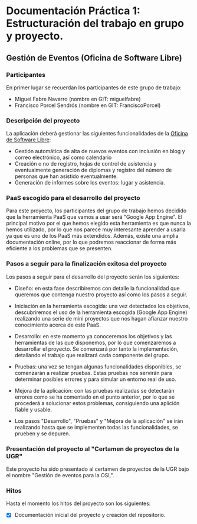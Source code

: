 # Documentación Práctica 1: Estructuración del trabajo en grupo y proyecto.

## Gestión de Eventos (Oficina de Software Libre)

### Participantes

En primer lugar se recuerdan los participantes de este grupo de trabajo:

* Miguel Fabre Navarro (nombre en GIT: miguelfabre)
* Francisco Porcel Sendrós (nombre en GIT: FranciscoPorcel)

### Descripción del proyecto

La aplicación deberá gestionar las siguientes funcionalidades de la [Oficina de Software Libre](http://osl.ugr.es/):

* Gestión automática de alta de nuevos eventos con inclusión en blog y correo electrónico, así como calendario
* Creación o no de registro, hojas de control de asistencia y eventualmente generación de diplomas y registro del número de personas que han asistido eventualmente. 
* Generación de informes sobre los eventos: lugar y asistencia.

### PaaS escogido para el desarrollo del proyecto

Para este proyecto, los participantes del grupo de trabajo hemos decidido que la herramienta PaaS que vamos a usar será "Google App Engine". El principal motivo por el que hemos elegido esta herramienta es que nunca la hemos utilizado, por lo que nos parece muy interesante aprender a usarla ya que es uno de los PaaS más extendidos. Además, existe una amplia documentación online, por lo que podremos reaccionar de forma más eficiente a los problemas que se presenten.

### Pasos a seguir para la finalización exitosa del proyecto

Los pasos a seguir para el desarrollo del proyecto serán los siguientes:

* Diseño: en esta fase describiremos con detalle la funcionalidad que queremos que contenga nuestro proyecto así como los pasos a seguir.

* Iniciación en la herramienta escogida: una vez detectados los objetivos, descubriremos el uso de la herramienta escogida (Google App Engine) realizando una serie de mini proyectos que nos hagan afianzar nuestro conocimiento acerca de este PaaS.

* Desarrollo: en este momento ya conoceremos los objetivos y las herramientas de las que disponemos, por lo que comenzaremos a desarrollar el proyecto. Se comenzará por tanto la implementación, detallando el trabajo que realizará cada componente del grupo.

* Pruebas: una vez se tengan algunas funcionalidades disponibles, se comenzarán a realizar pruebas. Estas pruebas nos servirán para determinar posibles errores y para simular un entorno real de uso.

* Mejora de la aplicación: con las pruebas realizadas se detectarán errores como se ha comentado en el punto anterior, por lo que se procederá a solucionar estos problemas, consiguiendo una aplición fiable y usable.

* Los pasos "Desarrollo", "Pruebas" y "Mejora de la aplicación" se irán realizando hasta que se implementen todas las funcionalidades, se prueben y se depuren.

### Presentación del proyecto al "Certamen de proyectos de la UGR"

Este proyecto ha sido presentado al certamen de proyectos de la UGR bajo el nombre "Gestión de eventos para la OSL".

### Hitos

Hasta el momento los hitos del proyecto son los siguientes:

* [X] Documentación inicial del proyecto y creación del repositorio.


